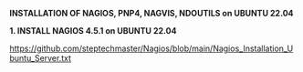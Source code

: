 **INSTALLATION OF NAGIOS, PNP4, NAGVIS, NDOUTILS on UBUNTU 22.04**

**1. INSTALL NAGIOS 4.5.1 on UBUNTU 22.04**

https://github.com/steptechmaster/Nagios/blob/main/Nagios_Installation_Ubuntu_Server.txt

